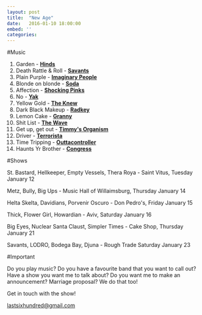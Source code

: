 ```yaml
---
layout: post
title:  "New Age"
date:   2016-01-10 18:00:00
embed: ''
categories:
---
```


#Music

1. Garden - **[Hinds](https://www.facebook.com/hindsband/)**
1. Death Rattle & Roll - **[Savants](https://www.facebook.com/savantsnyc)**
1. Plain Purple - **[Imaginary People](https://www.facebook.com/imaginarypeoplenyc)**
1. Blonde on blonde - **[Soda](https://sodagainesville.bandcamp.com/)**
1. Affection - **[Shocking Pinks](https://www.facebook.com/ShockingPinks)**
1. No - **[Yak](https://www.facebook.com/yakyakyak/)**
1. Yellow Gold - **[The Knew](https://www.facebook.com/theknew)**
1. Dark Black Makeup - **[Radkey](https://www.facebook.com/radkeyband)**
1. Lemon Cake - **[Granny](https://www.facebook.com/grannygrannybk)**
1. Shit List - **[The Wave](https://www.facebook.com/TheWaveSweden)**
1. Get up, get out - **[Timmy's Organism](https://www.facebook.com/timmys.organism)**
1. Driver - **[Terrorista](https://www.facebook.com/trrrorista)**
1. Time Tripping - **[Outtacontroller](https://www.facebook.com/Outtacontroller-100344330070940)**
1. Haunts Yr Brother - **[Congress](https://congressmusic.bandcamp.com)**

#Shows

St. Bastard, Hellkeeper, Empty Vessels, Thera Roya - Saint Vitus, Tuesday January 12 

Metz, Bully, Big Ups - Music Hall of Willaimsburg, Thursday January 14 

Helta Skelta, Davidians, Porvenir Oscuro - Don Pedro's, Friday January 15

Thick, Flower Girl, Howardian - Aviv, Saturday January 16

Big Eyes, Nuclear Santa Claust, Simpler Times - Cake Shop, Thursday January 21

Savants, LODRO, Bodega Bay, Djuna - Rough Trade Saturday January 23


#Important

Do you play music? Do you have a favourite band that you want to call out? Have a show you want me to talk about? Do you want me to make an announcement? Marriage proposal? We do that too!

Get in touch with the show!

[lastsixhundred@gmail.com](mailto:lastsixhundred@gmail.com)

